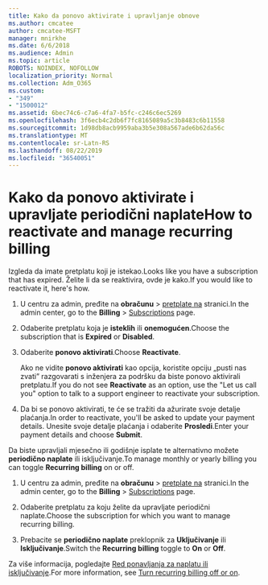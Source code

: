 ```yaml
---
title: Kako da ponovo aktivirate i upravljanje obnove
ms.author: cmcatee
author: cmcatee-MSFT
manager: mnirkhe
ms.date: 6/6/2018
ms.audience: Admin
ms.topic: article
ROBOTS: NOINDEX, NOFOLLOW
localization_priority: Normal
ms.collection: Adm_O365
ms.custom:
- "349"
- "1500012"
ms.assetid: 6bec74c6-c7a6-4fa7-b5fc-c246c6ec5269
ms.openlocfilehash: 3f6ecb4c2db6f7fc8165089a5c3b8483c6b11558
ms.sourcegitcommit: 1d98db8acb9959aba3b5e308a567ade6b62da56c
ms.translationtype: MT
ms.contentlocale: sr-Latn-RS
ms.lasthandoff: 08/22/2019
ms.locfileid: "36540051"
---
```

# <a name="how-to-reactivate-and-manage-recurring-billing"></a><span data-ttu-id="01251-102">Kako da ponovo aktivirate i upravljate periodični naplate</span><span class="sxs-lookup"><span data-stu-id="01251-102">How to reactivate and manage recurring billing</span></span>

<span data-ttu-id="01251-103">Izgleda da imate pretplatu koji je istekao.</span><span class="sxs-lookup"><span data-stu-id="01251-103">Looks like you have a subscription that has expired.</span></span> <span data-ttu-id="01251-104">Želite li da se reaktivira, ovde je kako.</span><span class="sxs-lookup"><span data-stu-id="01251-104">If you would like to reactivate it, here's how.</span></span>
  
1. <span data-ttu-id="01251-105">U centru za admin, pređite na **obračunu** \> [pretplate na](https://go.microsoft.com/fwlink/p/?linkid=842054) stranici.</span><span class="sxs-lookup"><span data-stu-id="01251-105">In the admin center, go to the **Billing** \> [Subscriptions](https://go.microsoft.com/fwlink/p/?linkid=842054) page.</span></span>

2. <span data-ttu-id="01251-106">Odaberite pretplatu koja je **isteklih** ili **onemogućen**.</span><span class="sxs-lookup"><span data-stu-id="01251-106">Choose the subscription that is **Expired** or **Disabled**.</span></span>

3. <span data-ttu-id="01251-107">Odaberite **ponovo aktivirati**.</span><span class="sxs-lookup"><span data-stu-id="01251-107">Choose **Reactivate**.</span></span>

    <span data-ttu-id="01251-108">Ako ne vidite **ponovo aktivirati** kao opcija, koristite opciju „pusti nas zvati” razgovarati s inženjera za podršku da biste ponovo aktivirali pretplatu.</span><span class="sxs-lookup"><span data-stu-id="01251-108">If you do not see **Reactivate** as an option, use the "Let us call you" option to talk to a support engineer to reactivate your subscription.</span></span>

4. <span data-ttu-id="01251-109">Da bi se ponovo aktivirati, te će se tražiti da ažurirate svoje detalje plaćanja.</span><span class="sxs-lookup"><span data-stu-id="01251-109">In order to reactivate, you'll be asked to update your payment details.</span></span> <span data-ttu-id="01251-110">Unesite svoje detalje plaćanja i odaberite **Prosledi**.</span><span class="sxs-lookup"><span data-stu-id="01251-110">Enter your payment details and choose **Submit**.</span></span>

<span data-ttu-id="01251-111">Da biste upravljali mjesečno ili godišnje isplate te alternativno možete **periodično naplate** ili isključivanje.</span><span class="sxs-lookup"><span data-stu-id="01251-111">To manage monthly or yearly billing you can toggle **Recurring billing** on or off.</span></span>
  
1. <span data-ttu-id="01251-112">U centru za admin, pređite na **obračunu** \> [pretplate na](https://go.microsoft.com/fwlink/p/?linkid=842054) stranici.</span><span class="sxs-lookup"><span data-stu-id="01251-112">In the admin center, go to the **Billing** \> [Subscriptions](https://go.microsoft.com/fwlink/p/?linkid=842054) page.</span></span>

2. <span data-ttu-id="01251-113">Odaberite pretplatu za koju želite da upravljate periodični naplate.</span><span class="sxs-lookup"><span data-stu-id="01251-113">Choose the subscription for which you want to manage recurring billing.</span></span>

3. <span data-ttu-id="01251-114">Prebacite se **periodično naplate** preklopnik za **Uključivanje** ili **Isključivanje**.</span><span class="sxs-lookup"><span data-stu-id="01251-114">Switch the **Recurring billing** toggle to **On** or **Off**.</span></span>

<span data-ttu-id="01251-115">Za više informacija, pogledajte [Red ponavljanja za naplatu ili isključivanje](https://docs.microsoft.com/office365/admin/subscriptions-and-billing/renew-your-subscription#turn-recurring-billing-off-or-on).</span><span class="sxs-lookup"><span data-stu-id="01251-115">For more information, see [Turn recurring billing off or on](https://docs.microsoft.com/office365/admin/subscriptions-and-billing/renew-your-subscription#turn-recurring-billing-off-or-on).</span></span>